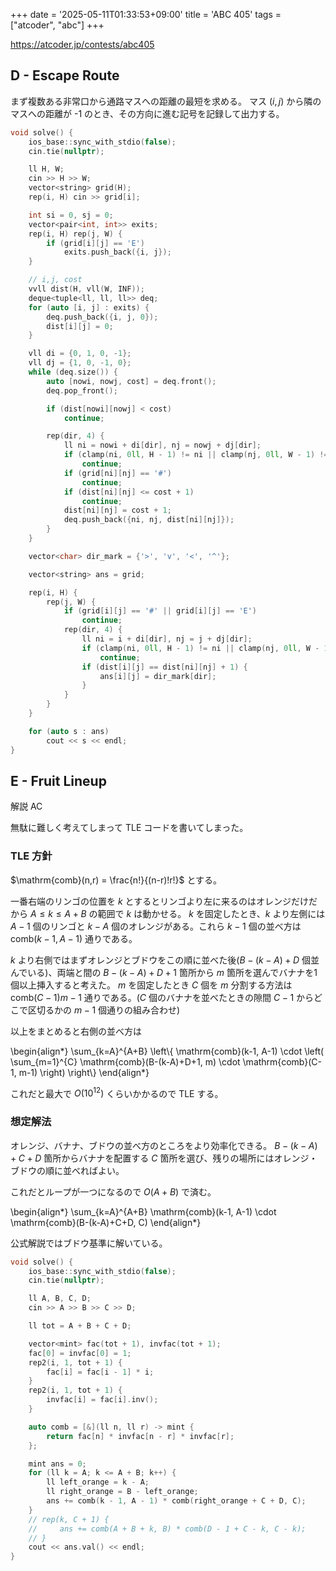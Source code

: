 +++
date = '2025-05-11T01:33:53+09:00'
title = 'ABC 405'
tags = ["atcoder", "abc"]
+++

<https://atcoder.jp/contests/abc405>

## D - Escape Route

まず複数ある非常口から通路マスへの距離の最短を求める。
マス $(i,j)$ から隣のマスへの距離が -1 のとき、その方向に進む記号を記録して出力する。

```cpp
void solve() {
    ios_base::sync_with_stdio(false);
    cin.tie(nullptr);

    ll H, W;
    cin >> H >> W;
    vector<string> grid(H);
    rep(i, H) cin >> grid[i];

    int si = 0, sj = 0;
    vector<pair<int, int>> exits;
    rep(i, H) rep(j, W) {
        if (grid[i][j] == 'E')
            exits.push_back({i, j});
    }

    // i,j, cost
    vvll dist(H, vll(W, INF));
    deque<tuple<ll, ll, ll>> deq;
    for (auto [i, j] : exits) {
        deq.push_back({i, j, 0});
        dist[i][j] = 0;
    }

    vll di = {0, 1, 0, -1};
    vll dj = {1, 0, -1, 0};
    while (deq.size()) {
        auto [nowi, nowj, cost] = deq.front();
        deq.pop_front();

        if (dist[nowi][nowj] < cost)
            continue;

        rep(dir, 4) {
            ll ni = nowi + di[dir], nj = nowj + dj[dir];
            if (clamp(ni, 0ll, H - 1) != ni || clamp(nj, 0ll, W - 1) != nj)
                continue;
            if (grid[ni][nj] == '#')
                continue;
            if (dist[ni][nj] <= cost + 1)
                continue;
            dist[ni][nj] = cost + 1;
            deq.push_back({ni, nj, dist[ni][nj]});
        }
    }

    vector<char> dir_mark = {'>', 'v', '<', '^'};

    vector<string> ans = grid;

    rep(i, H) {
        rep(j, W) {
            if (grid[i][j] == '#' || grid[i][j] == 'E')
                continue;
            rep(dir, 4) {
                ll ni = i + di[dir], nj = j + dj[dir];
                if (clamp(ni, 0ll, H - 1) != ni || clamp(nj, 0ll, W - 1) != nj)
                    continue;
                if (dist[i][j] == dist[ni][nj] + 1) {
                    ans[i][j] = dir_mark[dir];
                }
            }
        }
    }

    for (auto s : ans)
        cout << s << endl;
}
```

## E - Fruit Lineup

解説 AC

無駄に難しく考えてしまって TLE コードを書いてしまった。

### TLE 方針

$\mathrm{comb}(n,r) = \frac{n!}{(n-r)!r!}$ とする。

一番右端のリンゴの位置を $k$ とするとリンゴより左に来るのはオレンジだけだから $A \leq k \leq A+B$ の範囲で $k$ は動かせる。
$k$ を固定したとき、$k$ より左側には $A-1$ 個のリンゴと $k-A$ 個のオレンジがある。これら $k-1$ 個の並べ方は $\mathrm{comb}(k-1, A-1)$ 通りである。

$k$ より右側ではまずオレンジとブドウをこの順に並べた後($B-(k-A) + D$ 個並んでいる)、両端と間の $B-(k-A)+D+1$ 箇所から $m$ 箇所を選んでバナナを1個以上挿入すると考えた。
$m$ を固定したとき $C$ 個を $m$ 分割する方法は $\mathrm{comb}(C-1){m-1}$ 通りである。($C$ 個のバナナを並べたときの隙間 $C-1$ からどこで区切るかの $m-1$ 個通りの組み合わせ)

以上をまとめると右側の並べ方は

\begin{align*}
    \sum_{k=A}^{A+B} \left\\{ \mathrm{comb}(k-1, A-1) \cdot \left( \sum_{m=1}^{C} \mathrm{comb}(B-(k-A)+D+1, m) \cdot \mathrm{comb}(C-1, m-1) \right) \right\\}
\end{align*}

これだと最大で $O(10^{12})$ くらいかかるので TLE する。

### 想定解法

オレンジ、バナナ、ブドウの並べ方のところをより効率化できる。
$B-(k-A)+C+D$ 箇所からバナナを配置する $C$ 箇所を選び、残りの場所にはオレンジ・ブドウの順に並べればよい。

これだとループが一つになるので $O(A+B)$ で済む。

\begin{align*}
    \sum_{k=A}^{A+B} \mathrm{comb}(k-1, A-1) \cdot \mathrm{comb}(B-(k-A)+C+D, C)
\end{align*}

公式解説ではブドウ基準に解いている。

```cpp
void solve() {
    ios_base::sync_with_stdio(false);
    cin.tie(nullptr);

    ll A, B, C, D;
    cin >> A >> B >> C >> D;

    ll tot = A + B + C + D;

    vector<mint> fac(tot + 1), invfac(tot + 1);
    fac[0] = invfac[0] = 1;
    rep2(i, 1, tot + 1) {
        fac[i] = fac[i - 1] * i;
    }
    rep2(i, 1, tot + 1) {
        invfac[i] = fac[i].inv();
    }

    auto comb = [&](ll n, ll r) -> mint {
        return fac[n] * invfac[n - r] * invfac[r];
    };

    mint ans = 0;
    for (ll k = A; k <= A + B; k++) {
        ll left_orange = k - A;
        ll right_orange = B - left_orange;
        ans += comb(k - 1, A - 1) * comb(right_orange + C + D, C);
    }
    // rep(k, C + 1) {
    //     ans += comb(A + B + k, B) * comb(D - 1 + C - k, C - k);
    // }
    cout << ans.val() << endl;
}
```
